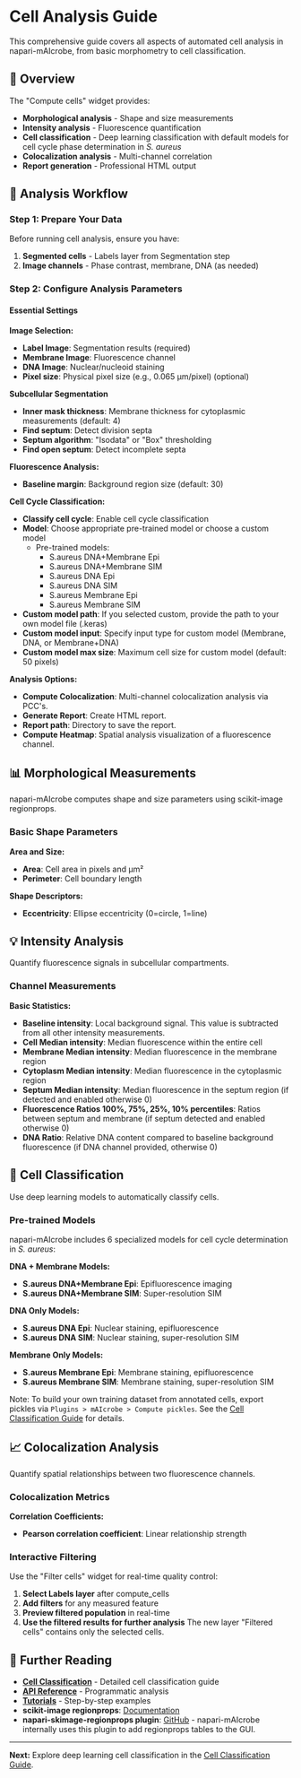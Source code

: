 # Cell Analysis Guide

This comprehensive guide covers all aspects of automated cell analysis in napari-mAIcrobe, from basic morphometry to cell classification.

## 🎯 Overview

The "Compute cells" widget provides:

- **Morphological analysis** - Shape and size measurements
- **Intensity analysis** - Fluorescence quantification
- **Cell classification** - Deep learning classification with default models for cell cycle phase determination in *S. aureus*
- **Colocalization analysis** - Multi-channel correlation
- **Report generation** - Professional HTML output

## 🔬 Analysis Workflow

### Step 1: Prepare Your Data

Before running cell analysis, ensure you have:

1. **Segmented cells** - Labels layer from Segmentation step
2. **Image channels** - Phase contrast, membrane, DNA (as needed)

### Step 2: Configure Analysis Parameters

#### Essential Settings

**Image Selection:**
- **Label Image**: Segmentation results (required)
- **Membrane Image**: Fluorescence channel
- **DNA Image**: Nuclear/nucleoid staining
- **Pixel size**: Physical pixel size (e.g., 0.065 μm/pixel) (optional)

**Subcellular Segmentation**
- **Inner mask thickness**: Membrane thickness for cytoplasmic measurements (default: 4)
- **Find septum**: Detect division septa
- **Septum algorithm**: "Isodata" or "Box" thresholding
- **Find open septum**: Detect incomplete septa

**Fluorescence Analysis:**
- **Baseline margin**: Background region size (default: 30)

**Cell Cycle Classification:**
- **Classify cell cycle**: Enable cell cycle classification
- **Model**: Choose appropriate pre-trained model or choose a custom model
    - Pre-trained models:
        - S.aureus DNA+Membrane Epi
        - S.aureus DNA+Membrane SIM
        - S.aureus DNA Epi
        - S.aureus DNA SIM
        - S.aureus Membrane Epi
        - S.aureus Membrane SIM
- **Custom model path**: If you selected custom, provide the path to your own model file (.keras)
- **Custom model input**: Specify input type for custom model (Membrane, DNA, or Membrane+DNA)
- **Custom model max size**: Maximum cell size for custom model (default: 50 pixels)

**Analysis Options:**
- **Compute Colocalization**: Multi-channel colocalization analysis via PCC's.
- **Generate Report**: Create HTML report.
- **Report path**: Directory to save the report.
- **Compute Heatmap**: Spatial analysis visualization of a fluorescence channel.

## 📊 Morphological Measurements

napari-mAIcrobe computes shape and size parameters using scikit-image regionprops.

### Basic Shape Parameters

**Area and Size:**
- **Area**: Cell area in pixels and μm²
- **Perimeter**: Cell boundary length

**Shape Descriptors:**
- **Eccentricity**: Ellipse eccentricity (0=circle, 1=line)


## 💡 Intensity Analysis

Quantify fluorescence signals in subcellular compartments.

### Channel Measurements

**Basic Statistics:**
- **Baseline intensity**: Local background signal. This value is subtracted from all other intensity measurements.
- **Cell Median intensity**: Median fluorescence within the entire cell
- **Membrane Median intensity**: Median fluorescence in the membrane region
- **Cytoplasm Median intensity**: Median fluorescence in the cytoplasmic region
- **Septum Median intensity**: Median fluorescence in the septum region (if detected and enabled otherwise 0)
- **Fluorescence Ratios 100%, 75%, 25%, 10% percentiles**: Ratios between septum and membrane (if septum detected and enabled otherwise 0)
- **DNA Ratio**: Relative DNA content compared to baseline background fluorescence (if DNA channel provided, otherwise 0)

## 🧠 Cell Classification

Use deep learning models to automatically classify cells.

### Pre-trained Models

napari-mAIcrobe includes 6 specialized models for cell cycle determination in *S. aureus*:

**DNA + Membrane Models:**
- **S.aureus DNA+Membrane Epi**: Epifluorescence imaging
- **S.aureus DNA+Membrane SIM**: Super-resolution SIM

**DNA Only Models:**
- **S.aureus DNA Epi**: Nuclear staining, epifluorescence
- **S.aureus DNA SIM**: Nuclear staining, super-resolution SIM

**Membrane Only Models:**
- **S.aureus Membrane Epi**: Membrane staining, epifluorescence
- **S.aureus Membrane SIM**: Membrane staining, super-resolution SIM

Note: To build your own training dataset from annotated cells, export pickles via `Plugins > mAIcrobe > Compute pickles`. See the [Cell Classification Guide](cell-classification.md) for details.



## 📈 Colocalization Analysis

Quantify spatial relationships between two fluorescence channels.

### Colocalization Metrics

**Correlation Coefficients:**
- **Pearson correlation coefficient**: Linear relationship strength


### Interactive Filtering

Use the "Filter cells" widget for real-time quality control:

1. **Select Labels layer** after compute_cells
2. **Add filters** for any measured feature
3. **Preview filtered population** in real-time
4. **Use the filtered results for further analysis** The new layer "Filtered cells" contains only the selected cells.


## 📖 Further Reading

- **[Cell Classification](cell-classification.md)** - Detailed cell classification guide
- **[API Reference](../api/api-reference.md)** - Programmatic analysis
- **[Tutorials](../tutorials/basic-workflow.md)** - Step-by-step examples
- **scikit-image regionprops**: [Documentation](https://scikit-image.org/docs/stable/api/skimage.measure.html#skimage.measure.regionprops)
- **napari-skimage-regionprops plugin**: [GitHub](https://github.com/haesleinhuepf/napari-skimage-regionprops) - napari-mAIcrobe internally uses this plugin to add regionprops tables to the GUI.

---

**Next:** Explore deep learning cell classification in the [Cell Classification Guide](cell-classification.md).
